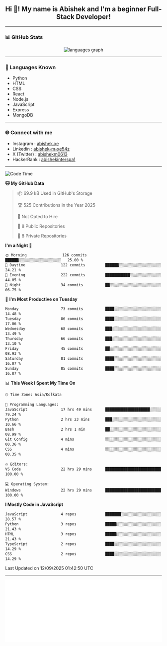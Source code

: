 <h2 align="center">Hi 👋! My name is <b>Abishek</b> and I'm a beginner Full-Stack Developer!</h2>

---

### 📊 GitHub Stats

<div align="center">
  <img src="https://github-readme-stats.vercel.app/api/top-langs/?username=Abishek-Web-Co&theme=react&show_icons=true&hide_border=true&layout=compact" height="150" alt="languages graph" />
</div>

---

### 🧠 Languages Known

- Python  
- HTML  
- CSS  
- React  
- Node.js  
- JavaScript
- Express
- MongoDB

---


### 🌐 Connect with me

- Instagram   : [abishek.xe](https://www.instagram.com/abishek.xe/)
- Linkedin    : [abishek-m-xe54z](https://www.linkedin.com/in/abishek-m-xe54z/)
- X (Twitter) : [abishekm0613](https://x.com/abishekm0613)
- HackerRank  : [abishekinterspa1](https://www.hackerrank.com/profile/abishekinterspa1)

---

<!--START_SECTION:waka-->
![Code Time](http://img.shields.io/badge/Code%20Time-159%20hrs%2035%20mins-blue)

**🐱 My GitHub Data** 

> 📦 69.9 kB Used in GitHub's Storage 
 > 
> 🏆 525 Contributions in the Year 2025
 > 
> 🚫 Not Opted to Hire
 > 
> 📜 8 Public Repositories 
 > 
> 🔑 8 Private Repositories 
 > 
**I'm a Night 🦉** 

```text
🌞 Morning                126 commits         ██████░░░░░░░░░░░░░░░░░░░   25.00 % 
🌆 Daytime                122 commits         ██████░░░░░░░░░░░░░░░░░░░   24.21 % 
🌃 Evening                222 commits         ███████████░░░░░░░░░░░░░░   44.05 % 
🌙 Night                  34 commits          ██░░░░░░░░░░░░░░░░░░░░░░░   06.75 % 
```
📅 **I'm Most Productive on Tuesday** 

```text
Monday                   73 commits          ████░░░░░░░░░░░░░░░░░░░░░   14.48 % 
Tuesday                  86 commits          ████░░░░░░░░░░░░░░░░░░░░░   17.06 % 
Wednesday                68 commits          ███░░░░░░░░░░░░░░░░░░░░░░   13.49 % 
Thursday                 66 commits          ███░░░░░░░░░░░░░░░░░░░░░░   13.10 % 
Friday                   45 commits          ██░░░░░░░░░░░░░░░░░░░░░░░   08.93 % 
Saturday                 81 commits          ████░░░░░░░░░░░░░░░░░░░░░   16.07 % 
Sunday                   85 commits          ████░░░░░░░░░░░░░░░░░░░░░   16.87 % 
```


📊 **This Week I Spent My Time On** 

```text
🕑︎ Time Zone: Asia/Kolkata

💬 Programming Languages: 
JavaScript               17 hrs 49 mins      ████████████████████░░░░░   79.24 % 
Python                   2 hrs 23 mins       ███░░░░░░░░░░░░░░░░░░░░░░   10.66 % 
Bash                     2 hrs 1 min         ██░░░░░░░░░░░░░░░░░░░░░░░   08.99 % 
Git Config               4 mins              ░░░░░░░░░░░░░░░░░░░░░░░░░   00.36 % 
CSS                      4 mins              ░░░░░░░░░░░░░░░░░░░░░░░░░   00.35 % 

🔥 Editors: 
VS Code                  22 hrs 29 mins      █████████████████████████   100.00 % 

💻 Operating System: 
Windows                  22 hrs 29 mins      █████████████████████████   100.00 % 
```

**I Mostly Code in JavaScript** 

```text
JavaScript               4 repos             ███████░░░░░░░░░░░░░░░░░░   28.57 % 
Python                   3 repos             █████░░░░░░░░░░░░░░░░░░░░   21.43 % 
HTML                     3 repos             █████░░░░░░░░░░░░░░░░░░░░   21.43 % 
TypeScript               2 repos             ████░░░░░░░░░░░░░░░░░░░░░   14.29 % 
CSS                      2 repos             ████░░░░░░░░░░░░░░░░░░░░░   14.29 % 
```




 Last Updated on 12/09/2025 01:42:50 UTC
<!--END_SECTION:waka-->

---

<div align="center">
  <a href="https://abish-file.web.app/" target="_blank" rel="noopener noreferrer"><img height="200" src="pic.png" alt="Profile Picture" /></a>
</div>


